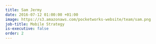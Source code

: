 ```yaml
---
title: Sam Jermy
date: 2016-07-12 01:00:00 +01:00
image: https://s3.amazonaws.com/pocketworks-website/team/sam.png
job-title: Mobile Strategy
is-executive: false
order: 2
---
```


